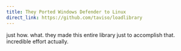 ```yaml
---
title: They Ported Windows Defender to Linux
direct_link: https://github.com/taviso/loadlibrary
---
```


just how. what. they made this entire library just to accomplish that. incredible effort actually.
